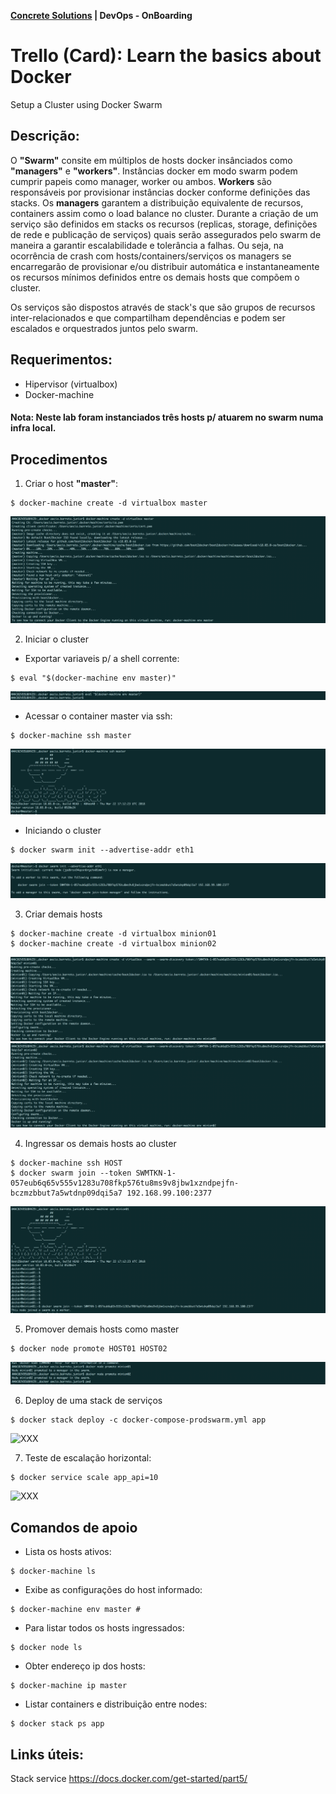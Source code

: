 
__[Concrete Solutions](http://www.concretesolutions.com.br) | DevOps - OnBoarding__

# **Trello (Card):** Learn the basics about Docker

Setup a Cluster using Docker Swarm

## Descrição:

O **"Swarm"** consite em múltiplos de hosts docker insânciados como **"managers"** e **"workers"**. Instâncias docker em modo swarm podem cumprir papeis como manager, worker ou ambos. **Workers** são responsáveis por provisionar instâncias docker conforme definições das stacks. Os **managers** garantem a distribuição equivalente de recursos, containers assim como o load balance no cluster. Durante a criação de um serviço são definidos em stacks os recursos (replicas, storage, definições de rede e publicação de serviços) quais serão assegurados pelo swarm de maneira a garantir escalabilidade e tolerância a falhas. Ou seja, na ocorrência de crash com hosts/containers/serviços os managers se encarregarão de provisionar e/ou distribuir automática e instantaneamente os recursos mínimos definidos entre os demais hosts que compõem o cluster.

Os serviços são dispostos através de stack's que são grupos de recursos inter-relacionados e que compartilham dependências e podem ser escalados e  orquestrados juntos pelo swarm.

## Requerimentos:

- Hipervisor (virtualbox)
- Docker-machine

#### **Nota:** Neste lab foram instanciados três hosts p/ atuarem no swarm numa infra local.

## Procedimentos

1. Criar o host **"master"**:

```
$ docker-machine create -d virtualbox master
```

![Create host master](https://github.com/concrete-aecio-barreto-junior/docker-swarm/blob/master/images/create-host-master.png "Create host master")

2. Iniciar o cluster
  * Exportar variaveis p/ a shell corrente:

  ```
  $ eval "$(docker-machine env master)"
  ```

  ![Vars exporting](https://github.com/concrete-aecio-barreto-junior/docker-swarm/blob/master/images/vars-exporting.png "Var exporting")

  * Acessar o container master via ssh:

  ```
  $ docker-machine ssh master
  ```

  ![SSH master host](https://github.com/concrete-aecio-barreto-junior/docker-swarm/blob/master/images/ssh-master.png "SSH master host")

  * Iniciando o cluster

  ```
  $ docker swarm init --advertise-addr eth1
  ```

  ![Starting Swarm cluster](https://github.com/concrete-aecio-barreto-junior/docker-swarm/blob/master/images/start-cluster.png "Starting cluster")


3. Criar demais hosts

```
$ docker-machine create -d virtualbox minion01
$ docker-machine create -d virtualbox minion02
```

![Create hosts 01](https://github.com/concrete-aecio-barreto-junior/docker-swarm/blob/master/images/create-hosts01.png "create-hosts 01")
![Create hosts 02](https://github.com/concrete-aecio-barreto-junior/docker-swarm/blob/master/images/create-hosts02.png "create-hosts 02")


4. Ingressar os demais hosts ao cluster

```
$ docker-machine ssh HOST
$ docker swarm join --token SWMTKN-1-057eub6q65v555v1283u708fkp576tu8ms9v8jbw1xzndpejfn-bczmzbbut7a5wtdnp09dqi5a7 192.168.99.100:2377
```

![Swarm join](https://github.com/concrete-aecio-barreto-junior/docker-swarm/blob/master/images/swarm-join.png "Swarm Join")

5. Promover demais hosts como master

```
$ docker node promote HOST01 HOST02
```

![Promote node](https://github.com/concrete-aecio-barreto-junior/docker-swarm/blob/master/images/promote-node.png "Promote node")

6. Deploy de uma stack de serviços

```
$ docker stack deploy -c docker-compose-prodswarm.yml app
```

![XXX](https://github.com/concrete-aecio-barreto-junior/docker-swarm/blob/master/images/XXX.png "XXX")


7. Teste de escalação horizontal:

```
$ docker service scale app_api=10
```

![XXX](https://github.com/concrete-aecio-barreto-junior/docker-swarm/blob/master/images/XXX.png "XXX")

## Comandos de apoio

- Lista os hosts ativos:
```
$ docker-machine ls
```
- Exibe as configurações do host informado:
```
$ docker-machine env master #
```
- Para listar todos os hosts ingressados:
```
$ docker node ls
```
- Obter endereço ip dos hosts:
```
$ docker-machine ip master
```
- Listar containers e distribuição entre nodes:
```
$ docker stack ps app
```
## Links úteis:

Stack service https://docs.docker.com/get-started/part5/
